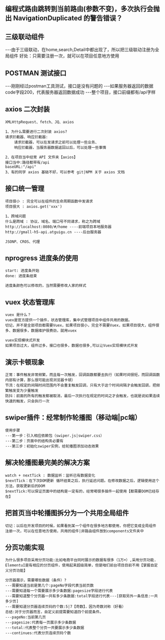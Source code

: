 ## 编程式路由跳转到当前路由(参数不变)，多次执行会抛出 NavigationDuplicated 的警告错误？

## 三级联动组件
---由于三级联动，在home,search,Detail中都出现了，所以把三级联动注册为全局组件
好处：只需要注册一次，就可以在项目任意地方使用

## POSTMAN 测试接口
---刚刚经过postman工具测试，接口是没有问题的
---如果服务器返回的数据code字段200，代表服务器返回数据成功
---整个项目，接口前缀都有/api字样

## axios 二次封装
    XMLHttpRequest、fetch、JQ、axios

    1、为什么需要进行二次封装 axios?
    请求拦截器、响应拦截器:
        请求拦截器，可以在发请求之前可以处理一些业务、
        响应拦截器，当服务器数据返回以后，可以处理一些事情

    2、在项目当中经常 API 文件夹【axios】
    接口当中:路径都带有/api
    baseURL:"/api"
    3、有的同学 axios 基础不好，可以参考 git|NPM 关于 axios 文档

## 接口统一管理
    项目很小 : 完全可以在组件的生命周期函数中发请求
    项目很大 : axios.get('xxx')

    1、跨域问题
    什么是跨域 : 协议、域名、端口号不同请求，称之为跨域 
    http://localhost:8080/#/home ----前端项目本地服务器
    http://gmall-h5-api.atguigu.cn ----后台服务器

    JSONP、CROS、代理

## nprogress 进度条的使用
    start: 进度条开始
    done: 进度条结束

    进度条颜色可以修改的，当然需要修改人家的样式

## vuex 状态管理库
    vuex 是什么？
    vuex是官方提供一个插件，状态管理库，集中式管理项目中组件共用的数据。
    切记，并不是全部项目都需要Vuex，如果项目很小，完全不需要Vuex，如果项目很大，组件很多、数据很多，数据维护很费劲，就用vuex

    vuex实现模块式开发
    如果项目过大，组件过多，接口也很多，数据也很多,可以让Vuex实现模块式开发

## 演示卡顿现象
    正常：事件触发非常频繁，而且每一次触发，回调函数都要去执行（如果时间很短，而回调函数内部有计算，那么很可能出现浏览器卡顿）
    节流：在规定的间隔时间范围内不会重复触发回调，只有大于这个时间间隔才会触发回调，把频繁触发变为少量触发
    防抖：前面的所有的触发都被取消，最后一次执行在规定的时间之才会触发，也就是说如果连续快速的触发，只会执行一次
    

## swiper插件：经常制作轮播图（移动端|pc端）
    使用步骤
    ---第一步：引入相应依赖包（swiper.js|swiper.css）
    ---第二步：页面中的结构务必要有
    ---第三步：初始化swiper实例，给轮播图添加动态效果

## 解决轮播图最完美的解决方案
    watch + nextTick : 数据监听：监听已有数据变化
    $nextTick：在下次DOM更新 循环结束之后，执行延迟问题。在修改数据之后，逻辑使用这个方法，获取更新后的DOM
    $nextTick:可以保证页面中的结构是一定有的，经常喝很多插件一起使用【都需要DOM已经存在】

## 把首页当中轮播图拆分为一个共用全局组件
    切记：以后在开发项目的时候，如果看到某一个组件在很多地方都使用，你把它变成全局组件
    注册一次，可以在任意地方使用，共用的组件|非路由组件放到components文件夹中

## 分页功能实现
    为什么很多项目采用分页功能:比如电商平台同时展示的数据有很多（1万+）,采用分页功能.
    ElementuI是有相应的分页组件，使用起来超级简单，但是咱们前台项目目前不用【掌握自定义分页功能】

    分页器展示，需要哪些数据（条件）?
    ---需要知道当前是第几个:pageNo字段代表当前页数
    ---需要知道每一个需要展示多少条数据:pagesize字段进行代表
    ---需要知道整个分页器一共有多少条数据:total字段进行代表---[获取另外一条信息:一共多少页]
    ---需要知道分页器连续页码的个数:5|7【奇数】，因为奇数对称（好看）
    总结:对于分页器而言，自定义前提需要知道四个前提条件。
    ---pageNo:当前第几页
    ---pagesize:代表每一页展示多少条数据
    ---total:代表整个分页一共要展示多少条数据
    ---continues:代表分页连续页码个数






